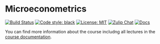 # Microeconometrics

<p align="left">
<a href="https://travis-ci.org/HumanCapitalAnalysis/microeconometrics"><img alt="Build Status" src="https://travis-ci.org/HumanCapitalAnalysis/microeconometrics.svg?branch=master"></a>
<a href="https://github.com/psf/black"><img alt="Code style: black" src="https://img.shields.io/badge/code%20style-black-000000.svg"></a>
<a href="https://github.com/HumanCapitalAnalysis/microeconometrics/blob/master/LICENSE"><img alt="License: MIT" src="https://img.shields.io/badge/License-MIT-yellow.svg"></a>
<a href="https://bonn-econ-teaching.zulipchat.com"><img alt="Zulip Chat" src="https://img.shields.io/badge/zulip-join_chat-brightgreen.svg"></a>
<a href='https://microeconometrics.readthedocs.io/en/latest/?badge=latest'><img alt="Docs" src='https://readthedocs.org/projects/microeconometrics/badge/?version=latest'/>
</a>
</p>

You can find more information about the course includng all lectures in the [course documentation](https://readthedocs.org/projects/microeconometrics/badge/?version=latest).
